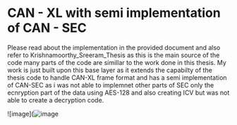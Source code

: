 # CAN - XL with semi implementation of CAN - SEC

Please read about the implementation in the provided document and also refer to Krishnamoorthy_Sreeram_Thesis as this is the main source of the code many parts of the code are simillar to the work done in this thesis. My work is just built upon this base layer as it extends the capabilty of the thesis code to handle CAN-XL frame format and has a semi implementation of CAN-SEC as i was not able to implemnet other parts of SEC only the ecnryption part of the data using AES-128 and also creating ICV but was not able to create a decryption code.

![image](![image](https://github.com/user-attachments/assets/06f15952-343b-467a-9798-b16caa354313)

